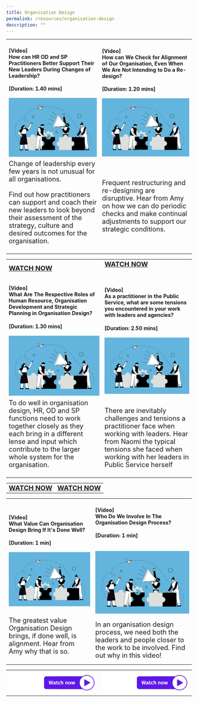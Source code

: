 ```yaml
---
title: Organisation Design
permalink: /resources/organisation-design
description: ""
---
```

<table><tr><td><h4>[Video]<br>How can HR OD and SP Practitioners Better Support Their New Leaders During Changes of Leadership?</h4><strong>[Duration: 1.40 mins] </strong><br><br>
	<img width="550" alt="employee engagement" src="/images/Organisation%20Design.jpg"></td><td><h4>[Video]<br>How can We Check for Alignment of Our Organisation, Even When We Are Not Intending to Do a Re-design?</h4><strong>[Duration: 1.20 mins] </strong><br><br>
	<img width="550" alt="employee engagement" src="/images/Organisation%20Design.jpg"><br></td></tr><tr><td><font size="4">Change of leadership every few years is not unusual for all organisations. <br><br>Find out how practitioners can support and coach their new leaders to look beyond their assessment of the strategy, culture and desired outcomes for the organisation.<br><br></font></td><td><font size="4">Frequent restructuring and re-designing are disruptive. Hear from Amy on how we can do periodic checks and make continual adjustments to support our strategic conditions.</font></td></tr><table><tr><td><font size="4"><STRONG><a href ="http://vimeo.com/258724867"> WATCH NOW</a></STRONG></td><td><font size="4"><STRONG><a href ="http://vimeo.com/258724775"> WATCH NOW</a></STRONG><br><Br></td><tr><td><h4>[Video]<br>What Are The Respective Roles of Human Resource, Organisation Development and Strategic Planning in Organisation Design?</h4><strong>[Duration: 1.30 mins] </strong><br><br>
	<img width="550" alt="employee engagement" src="/images/Organisation%20Design.jpg"><br></td><td><h4>[Video]<br>As a practitioner in the Public Service, what are some tensions you encountered in your work with leaders and agencies? </h4><strong>[Duration: 2.50 mins] </strong><br><br>
	<img width="550" alt="employee engagement" src="/images/Organisation%20Design.jpg"><br></td></tr><tr><td><font size="4">To do well in organisation design, HR, OD and SP functions need to work together closely as they each bring in a different lense and input which contribute to the larger whole system for the organisation.<br><br></font></td><td><font size="4">There are inevitably challenges and tensions a practitioner face when working with leaders. Hear from Naomi the typical tensions she faced when working with her leaders in Public Service herself</font></td></tr><table><tr><td><font size="4"><STRONG> <a href="http://vimeo.com/258724830">WATCH NOW</a></strong> </td><td><font size="4"><STRONG> <a href="https://vimeo.com/363214549/f7c60c79c1"> WATCH NOW </a></td></tr></table><table><tr><td><h4>[Video]<br>What Value Can Organisation Design Bring If It's Done Well?</h4><strong>[Duration: 1 min] </strong><br><br>
	<img width="550" alt="employee engagement" src="/images/Organisation%20Design.jpg"></td><td><h4>[Video]<br>Who Do We Involve In The Organisation Design Process?</h4><strong>[Duration: 1 min] <br></strong><br><br>
	<img width="550" alt="employee engagement" src="/images/Organisation%20Design.jpg"><br></td></tr><tr><td><font size="4">The greatest value Organisation Design brings, if done well, is alignment. Hear from Amy why that is so.<br><br></font></td><td><font size="4">In an organisation design process, we need both the leaders and people closer to the work to be involved. Find out why in this video!</font></td></tr></tbody></table><table><tbody><tr><td><a href="http://vimeo.com/258724867"> <img alt="watch now button" src="/images/watch%20now.jpg"></a></td><td><a href="http://vimeo.com/258724775"> <img alt="watch now button" src="/images/watch%20now.jpg"></a></td></tr>